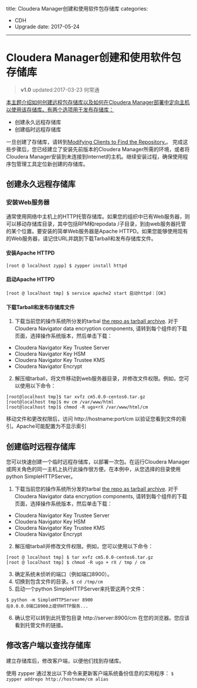 title: Cloudera Manager创建和使用软件包存储库
categories: 
- CDH
- Upgrade
date: 2017-05-24
---
# Cloudera Manager创建和使用软件包存储库
>**v1.0** updated:2017-03-23 何常通

<a href="https://www.cloudera.com/documentation/enterprise/latest/topics/cm_ig_create_local_package_repo.html#cmig_topic_21_3">本主题介绍如何创建远程包存储库以及如何在Cloudera Manager部署中定向主机以使用该存储库。有两个选项用于发布存储库：</a>


- 创建永久远程存储库
- 创建临时远程存储库

一旦创建了存储库，请转到<a href="Modifying Clients to Find the Repository.">Modifying Clients to Find the Repository.</a>。
完成这些步骤后，您已经建立了安装先前版本的Cloudera Manager所需的环境，或者将Cloudera Manager安装到未连接到Internet的主机。继续安装过程，确保使用程序包管理工具定位新创建的存储库。

## 创建永久远程存储库
### 安装Web服务器
通常使用网络中主机上的HTTP托管存储库。如果您的组织中已有Web服务器，则可以移动存储库目录，其中包括RPM和repodata /子目录，到由web服务器托管的某个位置。要安装的简单Web服务器是Apache HTTPD。如果您能够使用现有的Web服务器，请记住URL并跳到下载Tarball和发布存储库文件。

#### 安装Apache HTTPD
`[root @ localhost zypp] $ zypper install httpd`

#### 启动Apache HTTPD
`[root @ localhost tmp] $ service apache2 start 启动httpd：[OK]`

#### 下载Tarball和发布存储库文件
1. 下载当前您的操作系统所分发的tarbal <a href="https://archive.cloudera.com/cm5/repo-as-tarball?_ga=1.175577762.1218342821.1487835254">the repo as tarball archive</a>.
对于 Cloudera Navigator data encryption components, 请转到每个组件的下载页面，选择操作系统版本，然后单击下载：

- Cloudera Navigator Key Trustee Server
- Cloudera Navigator Key HSM
- Cloudera Navigator Key Trustee KMS
- Cloudera Navigator Encrypt

2. 解压缩tarball，将文件移动到web服务器目录，并修改文件权限。例如，您可以使用以下命令：
```
[root@localhost tmp]$ tar xvfz cm5.0.0-centos6.tar.gz
[root@localhost tmp]$ mv cm /var/www/html
[root@localhost tmp]$ chmod -R ugo+rX /var/www/html/cm
```
移动文件和更改权限后，访问  http://hostname:port/cm 以验证您看到文件的索引。Apache可能配置为不显示索引

## 创建临时远程存储库
您可以快速创建一个临时远程存储库，以部署一次包。在运行Cloudera Manager或网关角色的同一主机上执行此操作很方便。在本例中，从您选择的目录使用python SimpleHTTPServer。

1. 下载当前您的操作系统所分发的tarbal <a href="https://archive.cloudera.com/cm5/repo-as-tarball?_ga=1.175577762.1218342821.1487835254">the repo as tarball archive</a>.
对于 Cloudera Navigator data encryption components, 请转到每个组件的下载页面，选择操作系统版本，然后单击下载：

- Cloudera Navigator Key Trustee Server
- Cloudera Navigator Key HSM
- Cloudera Navigator Key Trustee KMS
- Cloudera Navigator Encrypt

2. 解压缩tarball并修改文件权限。例如，您可以使用以下命令：
```
[root @ localhost tmp] $ tar xvfz cm5.0.0-centos6.tar.gz
[root @ localhost tmp] $ chmod -R ugo + rX / tmp / cm
```
3. 确定系统未侦听的端口（例如端口8900）。
4. 切换到包含文件的目录。`$ cd /tmp/cm`
5. 启动一个python SimpleHTTPServer来托管这两个文件：
```
$ python -m SimpleHTTPServer 8900
在0.0.0.0端口8900上提供HTTP服务...
```
6. 确认您可以转到此托管包目录  http://server:8900/cm 在您的浏览器。您应该看到托管文件的链接。

## 修改客户端以查找存储库
建立存储库后，修改客户端，以便他们找到存储库。

使用 zypper 通过发出以下命令来更新客户端系统备份信息的实用程序：
`$ zypper addrepo http://hostname/cm alias`
